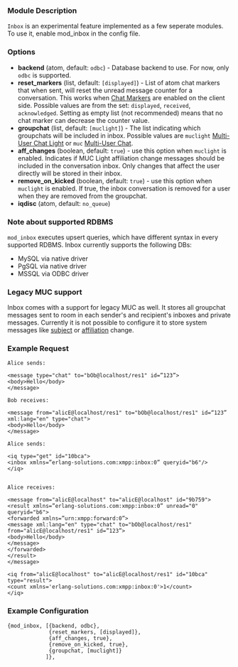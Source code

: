 ### Module Description

`Inbox` is an experimental feature implemented as a few seperate modules.
To use it, enable mod_inbox in the config file.

### Options

* **backend** (atom, default: `odbc`) - Database backend to use. For now, only `odbc` is supported.
* **reset_markers** (list, default: `[displayed]`) - List of atom chat markers that when sent, will reset the unread message counter for a conversation.
This works when [Chat Markers](https://xmpp.org/extensions/xep-0333.html) are enabled on the client side.
Possible values are from the set: `displayed`, `received`, `acknowledged`. Setting as empty list (not recommended) means that no chat marker can decrease the counter value.
* **groupchat** (list, default: `[muclight]`) - The list indicating which groupchats will be included in inbox.
Possible values are `muclight` [Multi-User Chat Light](https://xmpp.org/extensions/inbox/muc-light.html) or `muc` [Multi-User Chat](https://xmpp.org/extensions/xep-0045.html).
* **aff_changes** (boolean, default: `true`) - use this option when `muclight` is enabled.
Indicates if MUC Light affiliation change messages should be included in the conversation inbox.
Only changes that affect the user directly will be stored in their inbox.
* **remove_on_kicked** (boolean, default: `true`) - use this option when `muclight` is enabled.
If true, the inbox conversation is removed for a user when they are removed from the groupchat.
* **iqdisc** (atom, default: `no_queue`)

### Note about supported RDBMS

`mod_inbox` executes upsert queries, which have different syntax in every supported RDBMS.
Inbox currently supports the following DBs:

* MySQL via native driver
* PgSQL via native driver
* MSSQL via ODBC driver


### Legacy MUC support
Inbox comes with a support for legacy MUC as well. It stores all groupchat messages sent to
room in each sender's and recipient's inboxes and private messages. Currently it is not possible to
configure it to store system messages like [subject](https://xmpp.org/extensions/xep-0045.html#enter-subject) 
or [affiliation](https://xmpp.org/extensions/xep-0045.html#affil) change.

### Example Request

```
Alice sends:

<message type="chat" to="bOb@localhost/res1" id=”123”>
<body>Hello</body>
</message>

Bob receives:

<message from="alicE@localhost/res1" to="bOb@localhost/res1" id=“123” xml:lang="en" type="chat">
<body>Hello</body>
</message>

Alice sends:

<iq type="get" id="10bca">
<inbox xmlns=”erlang-solutions.com:xmpp:inbox:0” queryid="b6"/>
</iq>


Alice receives:

<message from="alicE@localhost" to="alicE@localhost" id="9b759">
<result xmlns=”erlang-solutions.com:xmpp:inbox:0” unread="0" queryid="b6">
<forwarded xmlns=”urn:xmpp:forward:0”>
<message xml:lang="en" type="chat" to="bOb@localhost/res1" from="alicE@localhost/res1" id=”123”>
<body>Hello</body>
</message>
</forwarded>
</result>
</message>

<iq from="alicE@localhost" to="alicE@localhost/res1" id="10bca" type="result">
<count xmlns='erlang-solutions.com:xmpp:inbox:0'>1</count>
</iq>

```


### Example Configuration

```
{mod_inbox, [{backend, odbc},
             {reset_markers, [displayed]},
             {aff_changes, true},
             {remove_on_kicked, true},
             {groupchat, [muclight]}
            ]},
```

